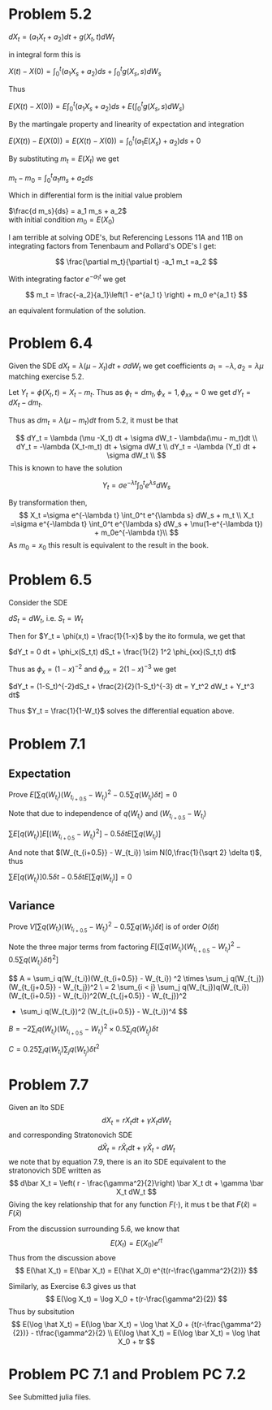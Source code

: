 # Problem 5.2

$dX_t = (a_1 X_t + a_2)dt + g(X_t,t) dW_t$

in integral form this is

$X(t) - X(0) = \int^t_0(a_1 X_s + a_2)ds + \int^t_0g(X_s,s) dW_s$

Thus

$E(X(t) - X(0)) = E \int^t_0(a_1 X_s + a_2)ds + E(\int^t_0g(X_s,s) dW_s)$

By the martingale property and linearity of expectation and integration

$E(X(t) )- E( X(0)) =E(X(t) - X(0)) = \int^t_0(a_1 E(X_s) + a_2)ds + 0$

By substituting $m_t = E(X_t)$ we get

$m_t - m_0 = \int^t_0 a_1 m_s + a_2 ds$

Which in differential form is the initial value problem

$\frac{d m_s}{ds} = a_1 m_s + a_2$    
with initial condition
$m_0 = E(X_0)$

I am terrible at solving ODE's, but Referencing Lessons 11A and 11B on integrating factors from Tenenbaum and Pollard's ODE's 
I get:

$$
\frac{\partial m_t}{\partial t} -a_1 m_t =a_2
$$

With integrating factor $e^{-a_1 t}$ we get 

$$
m_t = \frac{-a_2}{a_1}\left(1 - e^{a_1 t} \right) + m_0 e^{a_1 t}
$$

an equivalent formulation of the solution.



# Problem 6.4
Given the SDE $dX_t = \lambda (\mu -X_t) dt + \sigma dW_t$  we get coefficients $a_1=-\lambda, a_2 = \lambda \mu$ matching exercise 5.2.

Let $Y_t = \phi(X_t, t) = X_t - m_t$. 
Thus as $\phi_t = d m_t, \phi_x = 1, \phi_{xx} = 0$ we get $dY_t = dX_t - dm_t$.

Thus as $dm_t = \lambda(\mu - m_t)dt$  from 5.2, it must be that

$$
dY_t = \lambda (\mu -X_t) dt + \sigma dW_t -  \lambda(\mu - m_t)dt \\
dY_t = -\lambda (X_t-m_t) dt + \sigma dW_t \\
dY_t = -\lambda (Y_t) dt + \sigma dW_t \\
$$
This is known to have the solution

$$
Y_t = \sigma e^{-\lambda t} \int_0^t e^{\lambda s} dW_s
$$

By transformation then,
$$
X_t =\sigma e^{-\lambda t} \int_0^t e^{\lambda s} dW_s + m_t \\
X_t =\sigma e^{-\lambda t} \int_0^t e^{\lambda s} dW_s + \mu(1-e^{-\lambda t}) + m_0e^{-\lambda t}\\
$$
As $m_0 = x_0$ this result is equivalent to the result in the book.


# Problem 6.5

Consider the SDE

$dS_t = dW_t$, i.e. $S_t = W_t$

Then for $Y_t = \phi(x,t) = \frac{1}{1-x}$ by the ito formula, we get that

$dY_t = 0 dt + \phi_x(S_t,t) dS_t + \frac{1}{2} 1^2 \phi_{xx}(S_t,t) dt$

Thus as $\phi_x = (1-x)^{-2}$ and $\phi_{xx}= 2(1-x)^{-3}$ we get 


$dY_t = (1-S_t)^{-2}dS_t + \frac{2}{2}(1-S_t)^{-3} dt = Y_t^2 dW_t + Y_t^3 dt$

Thus $Y_t = \frac{1}{1-W_t}$ solves the differential equation above. 



# Problem 7.1
## Expectation
Prove
$E\left[  \sum q(W_{t_i})(W_{t_{i+0.5}} - W_{t_i}) ^2  -0.5  \sum q(W_{t_i})   \delta t\right] = 0$

Note that due to independence of $q(W_{t_i})$ and $(W_{t_{i+0.5}} - W_{t_i})$

$\sum E\left[ q(W_{t_i})\right]  E\left[ (W_{t_{i+0.5}} - W_{t_i}) ^2\right]  - 0.5  \delta t E\left[ \sum q(W_{t_i})  \right]$

And note that $(W_{t_{i+0.5}} - W_{t_i}) \sim N(0,\frac{1}{\sqrt 2} \delta t)$, thus

$\sum E\left[ q(W_{t_i})\right] 0.5 \delta t  - 0.5  \delta t E\left[ \sum q(W_{t_i})  \right] = 0$

## Variance
Prove 
$V\left[  \sum q(W_{t_i})(W_{t_{i+0.5}} - W_{t_i}) ^2  -0.5  \sum q(W_{t_i})   \delta t\right]$ is of order $O(\delta t)$

Note the three major terms from factoring
$E\left[ ( \sum q(W_{t_i})(W_{t_{i+0.5}} - W_{t_i}) ^2  -0.5  \sum q(W_{t_i})   \delta t)^2 \right]$ 

$$
A = \sum_i q(W_{t_i})(W_{t_{i+0.5}} - W_{t_i}) ^2 \times \sum_j q(W_{t_j})(W_{t_{j+0.5}} - W_{t_j})^2 \\
= 2 \sum_{i < j} \sum_j q(W_{t_j})q(W_{t_i})(W_{t_{i+0.5}} - W_{t_i})^2(W_{t_{j+0.5}} - W_{t_j})^2
+ \sum_i q(W_{t_i})^2 (W_{t_{i+0.5}} - W_{t_i})^4
$$ 


$B = -2 \sum_i q(W_{t_i})(W_{t_{i+0.5}} - W_{t_i}) ^2   \times 0.5  \sum_j q(W_{t_j})   \delta t$


$C = 0.25  \sum_i q(W_{t_i})  \sum_j q(W_{t_j}) \delta t^2$




# Problem 7.7 

Given an Ito SDE 
$$
dX_t = rX_t dt + \gamma X_t dW_t
$$
and corresponding Stratonovich SDE
$$
d\hat X_t = r \hat X_t dt + \gamma \hat X_t \circ dW_t
$$
we note that by equation 7.9, there is an ito SDE equivalent to the stratonovich SDE
written as
$$
d\bar X_t = \left( r - \frac{\gamma^2}{2}\right) \bar X_t dt + \gamma \bar X_t dW_t
$$
Giving the key relationship that for any function $F(\cdot)$, it mus t be that $F(\hat x) = F(\bar x)$

From the discussion surrounding 5.6, we know that 
$$
E(X_t) = E(X_0) e^{rt}
$$
Thus from the discussion above
$$
E(\hat X_t) = E(\bar X_t) = E(\hat X_0) e^{t(r-\frac{\gamma^2}{2})}
$$

Similarly, as Exercise 6.3 gives us that
$$
E(\log X_t) = \log X_0 + t(r-\frac{\gamma^2}{2})
$$
Thus by subsitution
$$
E(\log \hat X_t) = E(\log \bar X_t) = \log \hat X_0 
    + {t(r-\frac{\gamma^2}{2})} - t\frac{\gamma^2}{2} \\
E(\log \hat X_t) = E(\log \bar X_t) = \log \hat X_0 + tr
$$

# Problem PC 7.1 and Problem PC 7.2

See Submitted julia files.

